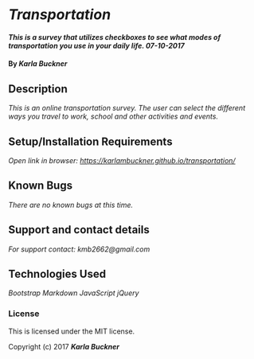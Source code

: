 # _Transportation_

#### _This is a survey that utilizes checkboxes to see what modes of transportation you use in your daily life. 07-10-2017_

#### By _**Karla Buckner**_

## Description

_This is an online transportation survey. The user can select the different ways you travel to work, school and other activities and events._

## Setup/Installation Requirements

_Open link in browser: https://karlambuckner.github.io/transportation/_

## Known Bugs

_There are no known bugs at this time._

## Support and contact details

_For support contact: kmb2662@gmail.com_

## Technologies Used

_Bootstrap Markdown JavaScript jQuery_

### License

This is licensed under the MIT license.

Copyright (c) 2017 **_Karla Buckner_**

